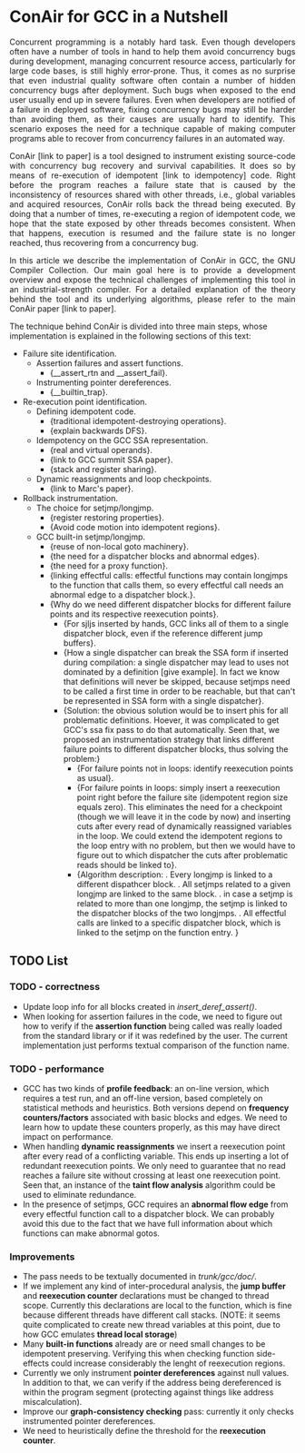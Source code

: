# ConAir for GCC in a Nutshell

<p style='text-align: justify;'>Concurrent programming is a notably hard task.
Even though developers often have a number of tools in hand to help them avoid
concurrency bugs during development, managing concurrent resource access,
particularly for large code bases, is still highly error-prone. Thus, it comes
as no surprise that even industrial quality software often contain a number of
hidden concurrency bugs after deployment. Such bugs when exposed to the end user
usually end up in severe failures. Even when developers are notified of a
failure in deployed software, fixing concurrency bugs may still be harder than
avoiding them, as their causes are usually hard to identify. This scenario
exposes the need for a technique capable of making computer programs able to
recover from concurrency failures in an automated way.</p>

<p style='text-align: justify;'>ConAir [link to paper] is a tool designed to
instrument existing source-code with concurrency bug recovery and survival
capabilities. It does so by means of re-execution of idempotent [link to
idempotency] code. Right before the program reaches a failure state that is
caused by the inconsistency of resources shared with other threads, i.e., global
variables and acquired resources, ConAir rolls back the thread being executed.
By doing that a number of times, re-executing a region of idempotent code, we
hope that the state exposed by other threads becomes consistent. When that
happens, execution is resumed and the failure state is no longer reached, thus
recovering from a concurrency bug.</p>

<p style='text-align: justify;'>In this article we describe the implementation
of ConAir in GCC, the GNU Compiler Collection. Our main goal here is to provide
a development overview and expose the technical challenges of implementing this
tool in an industrial-strength compiler. For a detailed explanation of the
theory behind the tool and its underlying algorithms, please refer to the main
ConAir paper [link to paper].</p>

The technique behind ConAir is divided into three main steps, whose implementation is explained in the following sections of this text:

  - Failure site identification.
    - Assertion failures and assert functions.
      - {__assert_rtn and __assert_fail}.
    - Instrumenting pointer dereferences.
      - {__builtin_trap}.
  - Re-execution point identification.
    - Defining idempotent code.
      - {traditional idempotent-destroying operations}.
      - {explain backwards DFS}.
    - Idempotency on the GCC SSA representation.
      - {real and virtual operands}.
      - {link to GCC summit SSA paper}.
      - {stack and register sharing}.
    - Dynamic reassignments and loop checkpoints.
      - {link to Marc's paper}.
  - Rollback instrumentation.
    - The choice for setjmp/longjmp.
      - {register restoring properties}.
      - {Avoid code motion into idempotent regions}.
    - GCC built-in setjmp/longjmp.
      - {reuse of non-local goto machinery}.
      - {the need for a dispatcher blocks and abnormal edges}.
      - {the need for a proxy function}.
      - {linking effectful calls: effectful functions may contain longjmps to
        the function that calls them, so every effectful call needs an abnormal
        edge to a dispatcher block.}.
      - {Why do we need different dispatcher blocks for different failure points
        and its respective reexecution points}.
        - {For sjljs inserted by hands, GCC links all of them to a single
          dispatcher block, even if the reference different jump buffers}.
        - {How a single dispatcher can break the SSA form if inserted during
          compilation: a single dispatcher
          may lead to uses not dominated by a definition [give example]. In fact
          we know that definitions will never be skipped, because setjmps need
          to be called a first time in order to be reachable, but that can't be
          represented in SSA form with a single dispatcher}.
        - {Solution: the obvious solution would be to insert phis for all
          problematic definitions. Hoever, it was complicated to get GCC's ssa
          fix pass to do that automatically. Seen that, we proposed an
          instrumentation strategy that links different failure points to
          different dispatcher blocks, thus solving the problem:}
            - {For failure points not in loops: identify reexecution points as
              usual}.
            - {For failure points in loops: simply insert a reexecution point
              right before the failure site (idempotent region size equals
              zero). This eliminates the need for a checkpoint (though we will
              leave it in the code by now) and inserting
              cuts after every read of dynamically reassigned variables in the
              loop. We could extend the idempotent regions to the loop entry
              with no problem, but then we would have to figure out to which
              dispatcher the cuts after problematic reads should be linked to}.
            - {Algorithm description:
                . Every longjmp is linked to a different dispathcer block.
                . All setjmps related to a given longjmp are linked to the same
                block.
                . in case a setjmp is related to more than one longjmp, the
                setjmp is linked to the dispatcher blocks of the two longjmps.
                . All effectful calls are linked to a specific dispatcher block,
                which is linked to the setjmp on the function entry.
              }


## TODO List

### TODO - correctness
- Update loop info for all blocks created in *insert_deref_assert()*.
- When looking for assertion failures in the code, we need to figure out how to verify if the **assertion function** being called was really loaded from the standard library or if it was redefined by the user. The current implementation just performs textual comparison of the function name.

### TODO - performance
- GCC has two kinds of **profile feedback**: an on-line version, which requires a test run, and an off-line version, based completely on statistical methods and heuristics. Both versions depend on **frequency counters/factors** associated with basic blocks and edges. We need to learn how to update these counters properly, as this may have direct impact on performance.
- When handling **dynamic reassignments** we insert a reexecution point after every read of a conflicting variable. This ends up inserting a lot of redundant reexecution points. We only need to guarantee that no read reaches a failure site without crossing at least one reexecution point. Seen that, an instance of the **taint flow analysis** algorithm could be used to eliminate redundance.
- In the presence of setjmps, GCC requires an **abnormal flow edge** from every effectful function call to a dispatcher block. We can probably avoid this due to the fact that we have full information about which functions can make abnormal gotos.

### Improvements
- The pass needs to be textually documented in *trunk/gcc/doc/*.
- If we implement any kind of inter-procedural analysis, the **jump buffer** and **reexecution counter** declarations must be changed to thread scope. Currently this declarations are local to the function, which is fine because different threads have different call stacks. (NOTE: it seems quite complicated to create new thread variables at this point, due to how GCC emulates **thread local storage**)
- Many **built-in functions** already are or need small changes to be idempotent preserving. Verifying this when checking function side-effects could increase considerably the lenght of reexecution regions.
- Currently we only instrument **pointer dereferences** against null values. In addition to that, we can verify if the address being dereferenced is within the program segment (protecting against things like address miscalculation).
- Improve our **graph-consistency checking** pass: currently it only checks instrumented pointer dereferences.
- We need to heuristically define the threshold for the **reexecution counter**.
